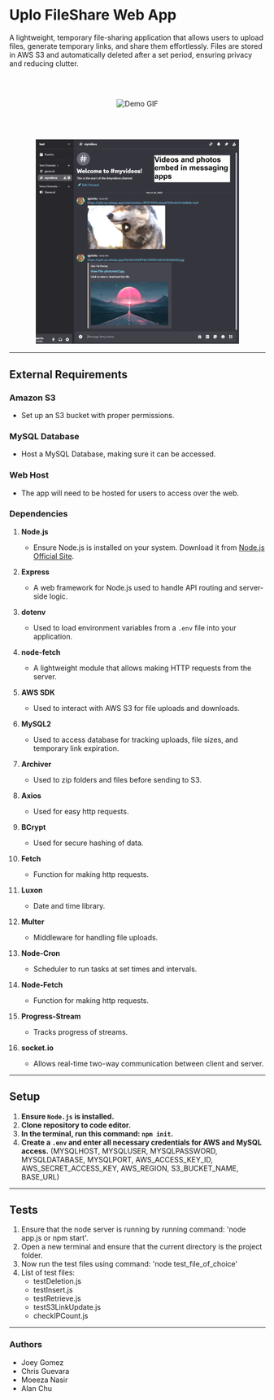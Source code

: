 # Uplo FileShare Web App

A lightweight, temporary file-sharing application that allows users to upload files, generate temporary links, and share them effortlessly. Files are stored in AWS S3 and automatically deleted after a set period, ensuring privacy and reducing clutter. 

<br><br>
<p align="center">
  <img src="assets/previewGif.gif" alt="Demo GIF" />
</p>
<br><br>
<p align="center">
  <img src="assets/embed.png" alt="Alt Text" width="400"/>
</p>


---

## External Requirements

### Amazon S3
- Set up an S3 bucket with proper permissions.

### MySQL Database
- Host a MySQL Database, making sure it can be accessed.

### Web Host
- The app will need to be hosted for users to access over the web.


### Dependencies
1. **Node.js**  
   - Ensure Node.js is installed on your system. Download it from [Node.js Official Site](https://nodejs.org/).

2. **Express**  
   - A web framework for Node.js used to handle API routing and server-side logic.

3. **dotenv**  
   - Used to load environment variables from a `.env` file into your application.

4. **node-fetch**  
   - A lightweight module that allows making HTTP requests from the server.

5. **AWS SDK**  
   - Used to interact with AWS S3 for file uploads and downloads.

6. **MySQL2**  
   - Used to access database for tracking uploads, file sizes, and temporary link expiration.

7. **Archiver**
   - Used to zip folders and files before sending to S3\.

8. **Axios**
   - Used for easy http requests.

9. **BCrypt**
   - Used for secure hashing of data.

10. **Fetch**
    - Function for making http requests.

11. **Luxon**
    - Date and time library.

12. **Multer**
    - Middleware for handling file uploads.

13. **Node-Cron**
    - Scheduler to run tasks at set times and intervals.

14. **Node-Fetch**
    - Function for making http requests.

15. **Progress-Stream**
    - Tracks progress of streams.

16. **socket.io**
    - Allows real-time two-way communication between client and server.
   
---

## Setup
1. **Ensure `Node.js` is installed.**
2. **Clone repository to code editor.**
3. **In the terminal, run this command: `npm init`.**
4. **Create a `.env` and enter all necessary credentials for AWS and MySQL access.**
   (MYSQLHOST, MYSQLUSER, MYSQLPASSWORD, MYSQLDATABASE, MYSQLPORT, AWS_ACCESS_KEY_ID, AWS_SECRET_ACCESS_KEY, AWS_REGION, S3_BUCKET_NAME, BASE_URL)

---

## Tests
1. Ensure that the node server is running by running command: 'node app.js or npm start'.
2. Open a new terminal and ensure that the current directory is the project folder.
3. Now run the test files using command: 'node test_file_of_choice'
4. List of test files:
   - testDeletion.js
   - testInsert.js
   - testRetrieve.js
   - testS3LinkUpdate.js
   - checkIPCount.js

---

### Authors
- Joey Gomez
- Chris Guevara
- Moeeza Nasir
- Alan Chu

  
